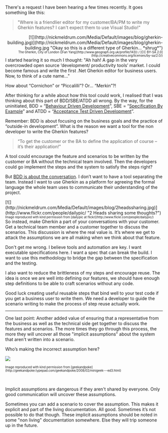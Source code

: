 ﻿There's a request I have been hearing a few times recently. It goes something like this:

> "Where is a friendlier editor for my customer/BA/PM to write my Gherkin features? I can't expect them to use Visual Studio!"
<div style="display: inline; float: right;" align="right">[![](http://nickmeldrum.com/Media/Default/images/blog/gherkin-building.jpg)](http://nickmeldrum.com/Media/Default/images/blog/gherkin-building.jpg "Okay so this is a different type of Gherkin... *shrug*")
<div style="font-size: 0.7em;" about="http://www.geograph.org.uk/photo/3324" xmlns:dct="http://purl.org/dc/terms/" xmlns:cc="http://creativecommons.org/ns#"><span property="dct:title">The Gherkin, City of London</span> ([Fan Yang](http://www.geograph.org.uk/profile/143))
/ [CC BY-SA 2.0](http://creativecommons.org/licenses/by-sa/2.0/)</div>
</div>

I started hearing it so much I thought: "Ah hah! A gap in the very overcrowded open source &lsquo;development/ productivity tools&rsquo; market. I could become famous and write the first .Net Gherkin editor for business users. Now, to think of a cute name..."

How about &ldquo;Cornichon&rdquo; or &ldquo;Piccalilli&rdquo;?
Or&hellip; &ldquo;Merkin&rdquo;?!

After thinking for a while about how this tool could work, I realised that I was thinking about this part of BDD/SBE/ATDD all wrong. By the way, for the uninitiated, BDD = &ldquo;[Behaviour Driven Development](http://dannorth.net/introducing-bdd/ "Introducing bdd by Dan North")&rdquo;, SBE = &ldquo;[Specification By Example](http://specificationbyexample.com/key_ideas.html "Specification By Example by Gojko Adzic")&rdquo; and ATDD = &ldquo;[Acceptance Test Driven Development](http://testobsessed.com/blog/2008/12/08/acceptance-test-driven-development-atdd-an-overview/ "Elisabeth Hendrickson")&rdquo;.

Remember: BDD is about focusing on the business goals and the practice of &ldquo;outside-in development&rdquo;. What is the reason we want a tool for the non developer to write the Gherkin features?

> &ldquo;To get the customer or the BA to define the application of course &ndash; it&rsquo;s their application!"

A tool could encourage the feature and scenarios to be written by the customer or BA without the technical team involved. Then the developers could go implement the steps and the system to satisfy the steps right?

But [BDD is about the conversation](http://dannorth.net/whats-in-a-story/ "Dan North"). I don&rsquo;t want to have a tool separating the team. Instead I want to use Gherkin as a platform for agreeing the formal language the whole team uses to communicate their understanding of the project.

<div style="display: inline; float: left;" align="left">[![](http://nickmeldrum.com/Media/Default/images/blog/2headssharing.jpg)](http://www.flickr.com/people/dailypic/ "2 Heads sharing some thoughts?")
<div style="font-size: 0.7em;">Image reproduced with kind permission
from [dailypic at flickr](http://www.flickr.com/people/dailypic/)</div>
</div>

So instead, make Gherkin a part of your conversations with your customer. Get a technical team member and a customer together to discuss the scenarios. This discussion is where the real value is. It&rsquo;s where we get to attack the assumptions we are all making when we think about that feature.

Don't get me wrong. I believe tools and automation are key. I want executable specifications here. I want a spec that can break the build. I want to use this methodology to bridge the gap between the specification and the testing.

I also want to reduce the brittleness of my steps and encourage reuse. The idea is once we are well into defining our features, we should have enough step definitions to be able to craft scenarios without any code.

Good luck creating useful reusable steps that bind well to your test code if you get a business user to write them. We need a developer to guide the scenario writing to make the process of step reuse actually work.

* * *

One last point: Another added value of ensuring that a representative from the business as well as the technical side get together to discuss the features and scenarios. The more times they go through this process, the more they will uncover all those "implicit assumptions" about the system that aren't written into a scenario.

Who&rsquo;s making the incorrect assumption here?

[![](http://nickmeldrum.com/Media/Default/images/blog/geekandpoke-followingme.jpg)](http://geekandpoke.typepad.com/geekandpoke/2008/02/minigeek---ed3.html "Is there an implicit assumption being made here?")

<div style="font-size: 0.7em;">Image reproduced with kind permission from [geekandpoke](http://geekandpoke.typepad.com/geekandpoke/2008/02/minigeek---ed3.html)</div>

&nbsp;

Implicit assumptions are dangerous if they aren't shared by everyone. Only good communication will uncover these assumptions.

Sometimes you can add a scenario to cover the assumption. This makes it explicit and part of the living documentation. All good. Sometimes it&rsquo;s not possible to do that though. These implicit assumptions should be noted in some "non living" documentation somewhere. Else they will trip someone up in the future.